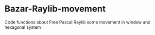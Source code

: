 # Bazar-Raylib-movement
Code functions about Free Pascal Raylib some movement in window and hexagonal system
